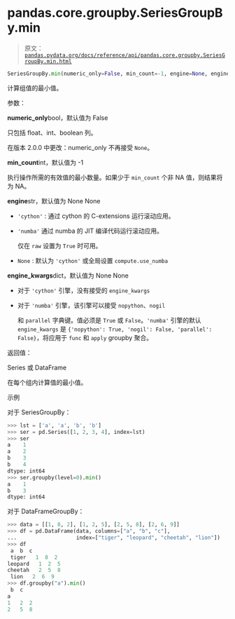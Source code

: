 # pandas.core.groupby.SeriesGroupBy.min

> 原文：[`pandas.pydata.org/docs/reference/api/pandas.core.groupby.SeriesGroupBy.min.html`](https://pandas.pydata.org/docs/reference/api/pandas.core.groupby.SeriesGroupBy.min.html)

```py
SeriesGroupBy.min(numeric_only=False, min_count=-1, engine=None, engine_kwargs=None)
```

计算组值的最小值。

参数：

**numeric_only**bool，默认值为 False

只包括 float、int、boolean 列。

在版本 2.0.0 中更改：numeric_only 不再接受 `None`。

**min_count**int，默认值为 -1

执行操作所需的有效值的最小数量。如果少于 `min_count` 个非 NA 值，则结果将为 NA。

**engine**str，默认值为 None None

+   `'cython'` : 通过 cython 的 C-extensions 运行滚动应用。

+   `'numba'` 通过 numba 的 JIT 编译代码运行滚动应用。

    仅在 `raw` 设置为 `True` 时可用。

+   `None` : 默认为 `'cython'` 或全局设置 `compute.use_numba`

**engine_kwargs**dict，默认值为 None None

+   对于 `'cython'` 引擎，没有接受的 `engine_kwargs`

+   对于 `'numba'` 引擎，该引擎可以接受 `nopython`、`nogil`

    和 `parallel` 字典键。值必须是 `True` 或 `False`。`'numba'` 引擎的默认 `engine_kwargs` 是 `{'nopython': True, 'nogil': False, 'parallel': False}`，将应用于 `func` 和 `apply` groupby 聚合。

返回值：

Series 或 DataFrame

在每个组内计算值的最小值。

示例

对于 SeriesGroupBy：

```py
>>> lst = ['a', 'a', 'b', 'b']
>>> ser = pd.Series([1, 2, 3, 4], index=lst)
>>> ser
a    1
a    2
b    3
b    4
dtype: int64
>>> ser.groupby(level=0).min()
a    1
b    3
dtype: int64 
```

对于 DataFrameGroupBy：

```py
>>> data = [[1, 8, 2], [1, 2, 5], [2, 5, 8], [2, 6, 9]]
>>> df = pd.DataFrame(data, columns=["a", "b", "c"],
...                   index=["tiger", "leopard", "cheetah", "lion"])
>>> df
 a  b  c
 tiger   1  8  2
leopard   1  2  5
cheetah   2  5  8
 lion   2  6  9
>>> df.groupby("a").min()
 b  c
a
1   2  2
2   5  8 
```
